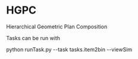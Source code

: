 HGPC
=======================
Hierarchical Geometric Plan Composition

Tasks can be run with 

python runTask.py --task tasks.item2bin --viewSim

